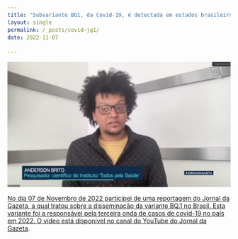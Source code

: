 ```yaml
---
title: "Subvariante BQ1, da Covid-19, é detectada em estados brasileiros"
layout: single
permalink: /_posts/covid-jg1/
date: 2022-11-07

---
```


<a href="https://andersonbrito.github.io/_posts/covid-jg1/"><img src="/assets/images/cover-jg1.png" width="700">

No dia 07 de Novembro de 2022 participei de uma reportagem do Jornal da Gazeta, a qual tratou sobre a disseminação da variante BQ.1 no Brasil. Esta variante foi a responsável pela terceira onda de casos de covid-19 no país em 2022. O vídeo está disponível no canal do YouTube do [Jornal da Gazeta](https://www.youtube.com/watch?v=JbKHWJAPLlg&t=79s).
